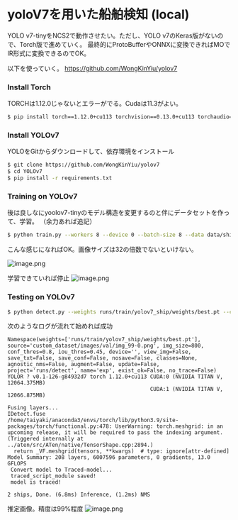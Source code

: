#  yoloV7を用いた船舶検知 (local)
YOLO v7-tinyをNCS2で動作させたい。ただし、YOLO v7のKeras版がないので、Torch版で進めていく。
最終的にProtoBufferやONNXに変換できればMOでIR形式に変換できるのでOK。

以下を使っていく。
https://github.com/WongKinYiu/yolov7


### Install Torch
TORCHは1.12.0じゃないとエラーがでる。Cudaは11.3がよい。

``` bash
$ pip install torch==1.12.0+cu113 torchvision==0.13.0+cu113 torchaudio==0.12.0 --extra-index-url https://download.pytorch.org/whl/cu113
```


### Install YOLOv7
YOLOをGitからダウンロードして、依存環境をインストール

``` bash
$ git clone https://github.com/WongKinYiu/yolov7
$ cd YOLOv7
$ pip install -r requirements.txt
```

###  Training on YOLOv7
後は良しなにyoolov7-tinyのモデル構造を変更するのと伴にデータセットを作って、学習。
（余力あれば追記）

```bash
$ python train.py --workers 8 --device 0 --batch-size 8 --data data/ship.yaml --img 800 800 --cfg cfg/training/yolov7-tiny.yaml --weights '' --name yolov7_ship --hyp data/hyp.scratch.p5.yaml
```

こんな感じになればOK。画像サイズは32の倍数でないといけない。

![image.png](https://qiita-image-store.s3.ap-northeast-1.amazonaws.com/0/95636/394a8b4d-31f9-ccc4-1c4b-fd239ef557b1.png)

学習できていれば停止
![image.png](https://qiita-image-store.s3.ap-northeast-1.amazonaws.com/0/95636/55d60a44-a979-cebe-65cf-14e27a8d6f22.png)


### Testing on YOLOv7

```bash
$ python detect.py --weights runs/train/yolov7_ship/weights/best.pt --conf 0.8 --img-size 800 --source custom_dataset/images/val/img_99-0.png
```

次のようなログが流れて始めれば成功

```
Namespace(weights=['runs/train/yolov7_ship/weights/best.pt'], source='custom_dataset/images/val/img_99-0.png', img_size=800, conf_thres=0.8, iou_thres=0.45, device='', view_img=False, save_txt=False, save_conf=False, nosave=False, classes=None, agnostic_nms=False, augment=False, update=False, project='runs/detect', name='exp', exist_ok=False, no_trace=False)
YOLOR ? v0.1-126-g84932d7 torch 1.12.0+cu113 CUDA:0 (NVIDIA TITAN V, 12064.375MB)
                                             CUDA:1 (NVIDIA TITAN V, 12066.875MB)

Fusing layers...
IDetect.fuse
/home/taiyaki/anaconda3/envs/torch/lib/python3.9/site-packages/torch/functional.py:478: UserWarning: torch.meshgrid: in an upcoming release, it will be required to pass the indexing argument. (Triggered internally at  ../aten/src/ATen/native/TensorShape.cpp:2894.)
  return _VF.meshgrid(tensors, **kwargs)  # type: ignore[attr-defined]
Model Summary: 208 layers, 6007596 parameters, 0 gradients, 13.0 GFLOPS
 Convert model to Traced-model...
 traced_script_module saved!
 model is traced!

2 ships, Done. (6.8ms) Inference, (1.2ms) NMS
```

推定画像。精度は99%程度
![image.png](https://qiita-image-store.s3.ap-northeast-1.amazonaws.com/0/95636/046a9c26-f639-52cc-027e-4a88b3056e81.png)

